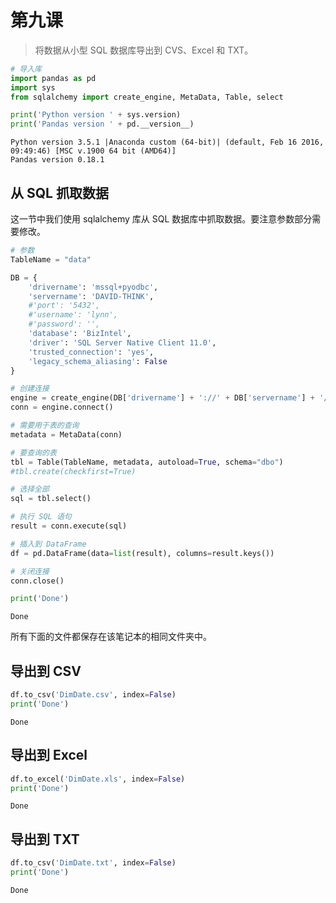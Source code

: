 # 第九课

> 将数据从小型 SQL 数据库导出到 CVS、Excel 和 TXT。

```py
# 导入库
import pandas as pd
import sys
from sqlalchemy import create_engine, MetaData, Table, select
```

```py
print('Python version ' + sys.version)
print('Pandas version ' + pd.__version__)
```

```
Python version 3.5.1 |Anaconda custom (64-bit)| (default, Feb 16 2016, 09:49:46) [MSC v.1900 64 bit (AMD64)]
Pandas version 0.18.1
```

## 从 SQL 抓取数据

这一节中我们使用 sqlalchemy  库从 SQL 数据库中抓取数据。要注意参数部分需要修改。

```py
# 参数
TableName = "data"

DB = {
    'drivername': 'mssql+pyodbc',
    'servername': 'DAVID-THINK',
    #'port': '5432',
    #'username': 'lynn',
    #'password': '',
    'database': 'BizIntel',
    'driver': 'SQL Server Native Client 11.0',
    'trusted_connection': 'yes',  
    'legacy_schema_aliasing': False
}

# 创建连接
engine = create_engine(DB['drivername'] + '://' + DB['servername'] + '/' + DB['database'] + '?' + 'driver=' + DB['driver'] + ';' + 'trusted_connection=' + DB['trusted_connection'], legacy_schema_aliasing=DB['legacy_schema_aliasing'])
conn = engine.connect()

# 需要用于表的查询
metadata = MetaData(conn)

# 要查询的表
tbl = Table(TableName, metadata, autoload=True, schema="dbo")
#tbl.create(checkfirst=True)

# 选择全部
sql = tbl.select()

# 执行 SQL 语句
result = conn.execute(sql)

# 插入到 DataFrame
df = pd.DataFrame(data=list(result), columns=result.keys())

# 关闭连接
conn.close()

print('Done')
```

```
Done
```

所有下面的文件都保存在该笔记本的相同文件夹中。

## 导出到 CSV

```py
df.to_csv('DimDate.csv', index=False)
print('Done')
```

```
Done
```

## 导出到 Excel

```py
df.to_excel('DimDate.xls', index=False)
print('Done')
```

```
Done
```

## 导出到 TXT

```py
df.to_csv('DimDate.txt', index=False)
print('Done')
```

```
Done
```

